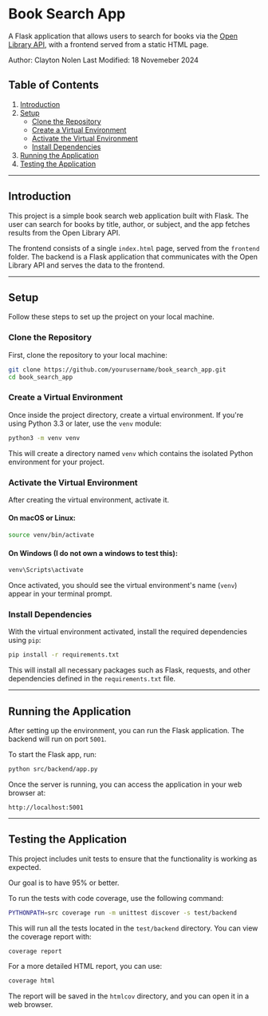 # Book Search App

A Flask application that allows users to search for books via the [Open Library API](https://openlibrary.org/), with a frontend served from a static HTML page.

Author: Clayton Nolen
Last Modified: 18 Novemeber 2024

## Table of Contents

1. [Introduction](#introduction)
2. [Setup](#setup)
   - [Clone the Repository](#clone-the-repository)
   - [Create a Virtual Environment](#create-a-virtual-environment)
   - [Activate the Virtual Environment](#activate-the-virtual-environment)
   - [Install Dependencies](#install-dependencies)
3. [Running the Application](#running-the-application)
4. [Testing the Application](#testing-the-application)

---

## Introduction

This project is a simple book search web application built with Flask. The user can search for books by title, author, or subject, and the app fetches results from the Open Library API.

The frontend consists of a single `index.html` page, served from the `frontend` folder. The backend is a Flask application that communicates with the Open Library API and serves the data to the frontend.

---

## Setup

Follow these steps to set up the project on your local machine.

### Clone the Repository

First, clone the repository to your local machine:

```bash
git clone https://github.com/yourusername/book_search_app.git
cd book_search_app
```

### Create a Virtual Environment

Once inside the project directory, create a virtual environment. If you're using Python 3.3 or later, use the `venv` module:

```bash
python3 -m venv venv
```

This will create a directory named `venv` which contains the isolated Python environment for your project.

### Activate the Virtual Environment

After creating the virtual environment, activate it.

#### On macOS or Linux:

```bash
source venv/bin/activate
```

#### On Windows (I do not own a windows to test this):

```bash
venv\Scripts\activate
```

Once activated, you should see the virtual environment's name (`venv`) appear in your terminal prompt.

### Install Dependencies

With the virtual environment activated, install the required dependencies using `pip`:

```bash
pip install -r requirements.txt
```

This will install all necessary packages such as Flask, requests, and other dependencies defined in the `requirements.txt` file.

---

## Running the Application

After setting up the environment, you can run the Flask application. The backend will run on port `5001`.

To start the Flask app, run:

```bash
python src/backend/app.py
```

Once the server is running, you can access the application in your web browser at:

```
http://localhost:5001
```

---

## Testing the Application

This project includes unit tests to ensure that the functionality is working as expected.

Our goal is to have 95% or better. 

To run the tests with code coverage, use the following command:

```bash
PYTHONPATH=src coverage run -m unittest discover -s test/backend
```

This will run all the tests located in the `test/backend` directory. You can view the coverage report with:

```bash
coverage report
```

For a more detailed HTML report, you can use:

```bash
coverage html
```

The report will be saved in the `htmlcov` directory, and you can open it in a web browser.
